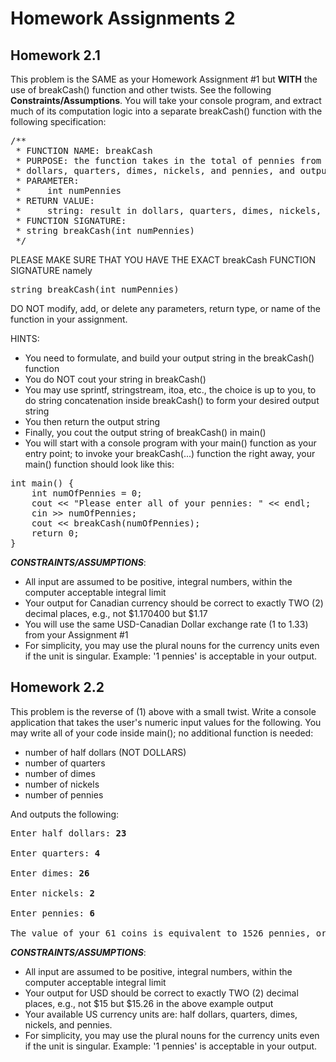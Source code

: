 # Homework Assignments 2

## Homework 2.1
This problem is the SAME as your Homework Assignment #1 but **WITH** the use of breakCash() function and other twists. See the following **Constraints/Assumptions**. You will take your console program, and extract much of its computation logic into a separate breakCash() function with the following specification:

<pre>
/**
 * FUNCTION NAME: breakCash
 * PURPOSE: the function takes in the total of pennies from the user as input, computes its equivalent in
 * dollars, quarters, dimes, nickels, and pennies, and outputs the result in string to the console
 * PARAMETER:
 *     int numPennies
 * RETURN VALUE:
 *     string: result in dollars, quarters, dimes, nickels, and pennies
 * FUNCTION SIGNATURE:
 * string breakCash(int numPennies)
 */
</pre>

PLEASE MAKE SURE THAT YOU HAVE THE EXACT breakCash FUNCTION SIGNATURE namely

<pre>
string breakCash(int numPennies)
</pre>

DO NOT modify, add, or delete any parameters, return type, or name of the function in your assignment. 

HINTS:

* You need to formulate, and build your output string in the breakCash() function
* You do NOT cout your string in breakCash()
* You may use sprintf, stringstream, itoa, etc., the choice is up to you, to do string concatenation inside breakCash() to form your desired output string 
* You then return the output string
* Finally, you cout the output string of breakCash() in main()
* You will start with a console program with your main() function as your entry point; to invoke your breakCash(...) function the right away, your main() function should look like this:

<pre>
int main() {
    int numOfPennies = 0;
    cout << "Please enter all of your pennies: " << endl;
    cin >> numOfPennies;
    cout << breakCash(numOfPennies);
    return 0;
}
</pre>

_**CONSTRAINTS/ASSUMPTIONS**_:

* All input are assumed to be positive, integral numbers, within the computer acceptable integral limit
* Your output for Canadian currency should be correct to exactly TWO (2) decimal places, e.g., not $1.170400 but $1.17
* You will use the same USD-Canadian Dollar exchange rate (1 to 1.33) from your Assignment #1
* For simplicity, you may use the plural nouns for the currency units even if the unit is singular. Example: '1 pennies' is acceptable in your output.

## Homework 2.2
This problem is the reverse of (1) above with a small twist. Write a console application that takes the user's numeric input values for the following. You may write all of your code inside main(); no additional function is needed:

* number of half dollars (NOT DOLLARS)
* number of quarters
* number of dimes
* number of nickels
* number of pennies

And outputs the following:

<pre>
Enter half dollars: <b>23</b>

Enter quarters: <b>4</b>

Enter dimes: <b>26</b>

Enter nickels: <b>2</b>

Enter pennies: <b>6</b>

The value of your 61 coins is equivalent to 1526 pennies, or $15.26 USD
</pre>

_**CONSTRAINTS/ASSUMPTIONS**_:

* All input are assumed to be positive, integral numbers, within the computer acceptable integral limit
* Your output for USD should be correct to exactly TWO (2) decimal places, e.g., not $15 but $15.26 in the above example output
* Your available US currency units are: half dollars, quarters, dimes, nickels, and pennies.
* For simplicity, you may use the plural nouns for the currency units even if the unit is singular. Example: '1 pennies' is acceptable in your output.